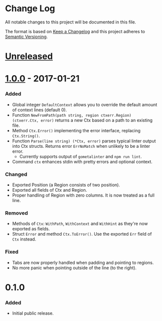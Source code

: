 Change Log
==========

All notable changes to this project will be documented in this file.

The format is based on [Keep a Changelog](http://keepachangelog.com/) and this
project adheres to [Semantic Versioning](http://semver.org/).


[Unreleased]
============

[1.0.0] - 2017-01-21
====================

### Added

- Global integer `DefaultContext` allows you to override the default amount of
  context lines (default 0).
- Function `NewFromPath(path string, region ctxerr.Region) (ctxerr.Ctx, error)`
  returns a new Ctx based on a path to an existing file.
- Method `Ctx.Error()` implementing the error interface, replacing `Ctx.String()`.
- Function `Parse(line string) (*Ctx, error)` parses typical linter output into
  Ctx structs.
  Returns error `ErrNoMatch` when unlikely to be a linter error.
  - Currently supports output of `gometalinter` and `npm run lint`.
- Command `ctx` enhances stdin with pretty errors and optional context.

### Changed

- Exported Position (a Region consists of two position).
- Exported all fields of Ctx and Region.
- Proper handling of Region with zero columns. It is now treated as a full line.

### Removed

- Methods of `Ctx`: `WithPath`, `WithContext` and `WithHint` as they're now exported as fields.
- Struct `Error` and method `Ctx.ToError()`. Use the exported `Err` field of `Ctx` instead.

### Fixed

- Tabs are now properly handled when padding and pointing to regions.
- No more panic when pointing outside of the line (to the right).


0.1.0
=====

### Added

- Initial public release.


[Unreleased]: https://github.com/nochso/ctxerr/compare/1.0.0...HEAD
[1.0.0]: https://github.com/nochso/ctxerr/compare/0.1.0...1.0.0